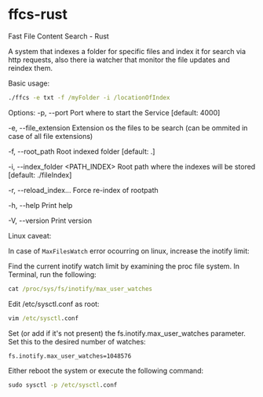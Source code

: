 # ffcs-rust
Fast File Content Search - Rust

A system that indexes a folder for specific files and index it for search via http requests, also there ia watcher that monitor the file updates and reindex them.

Basic usage:

```cmd
./ffcs -e txt -f /myFolder -i /locationOfIndex
```
Options:
-p, --port <PORT>                  Port where to start the Service [default: 4000]
  
-e, --file_extension <EXTENSION>   Extension os the files to be search (can be ommited in case of all file extensions)
  
-f, --root_path <PATH>             Root indexed folder [default: .]  
  
-i, --index_folder <PATH_INDEX>    Root path where the indexes will be stored [default: ./fileIndex]
  
-r, --reload_index...              Force re-index of rootpath
  
-h, --help                         Print help
  
-V, --version                      Print version

  
Linux caveat:

In case of `MaxFilesWatch` error ocourring on linux, increase the inotify limit:

Find the current inotify watch limit by examining the proc file system. In Terminal, run the following:
```cmd
cat /proc/sys/fs/inotify/max_user_watches
```
Edit /etc/sysctl.conf as root:
```cmd
vim /etc/sysctl.conf
```
Set (or add if it's not present) the fs.inotify.max_user_watches parameter. Set this to the desired number of watches:
```cmd
fs.inotify.max_user_watches=1048576
```

Either reboot the system or execute the following command:
```cmd
sudo sysctl -p /etc/sysctl.conf
```
